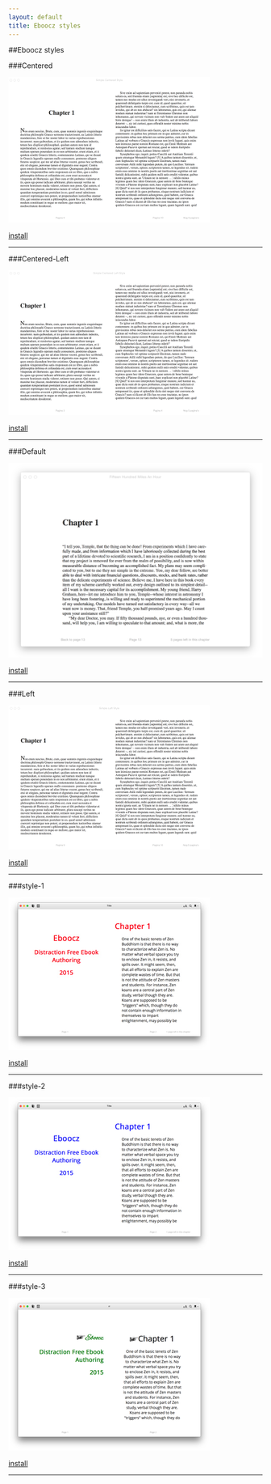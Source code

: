 ```yaml
---
layout: default
title: Eboocz styles
---
```


##Eboocz styles


###Centered

![Centered](images/Centered.png "Centered")

[install](styles/Centered.ebczstyle)

----------

###Centered-Left

![Centered-Left](images/Centered-Left.png "Centered-Left")

[install](styles/Centered-Left.ebczstyle)

----------

###Default

![Default](images/Default.png "Default")

[install](styles/Default.ebczstyle)

----------

###Left

![Left](images/Left.png "Left")

[install](styles/Left.ebczstyle)

----------

###style-1

![style-1](images/style-1.png "style-1")

[install](styles/style-1.ebczstyle)

----------

###style-2

![style-2](images/style-2.png "style-2")

[install](styles/style-2.ebczstyle)

----------

###style-3

![style-3](images/style-3.png "style-3")

[install](styles/style-3.ebczstyle)

----------




